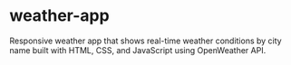 # weather-app
Responsive weather app that shows real-time weather conditions by city name
built with HTML, CSS, and JavaScript using OpenWeather API.
